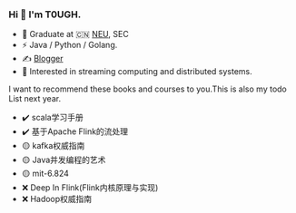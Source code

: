 ### Hi 👋 I'm T0UGH.

- 🍻 Graduate at 🇨🇳 [NEU](https://www.neu.edu.cn), SEC
- ⚡ Java / Python / Golang.
- ✍️ [Blogger](https://t0ugh.biz)
- 🔭 Interested in streaming computing and distributed systems.

I want to recommend these books and courses to you.This is also my todo List next year.
- ✔️ scala学习手册
- ✔️ 基于Apache Flink的流处理
- 🟡 kafka权威指南
- 🟡 Java并发编程的艺术
- 🟡 mit-6.824
- ❌ Deep In Flink(Flink内核原理与实现)
- ❌ Hadoop权威指南
